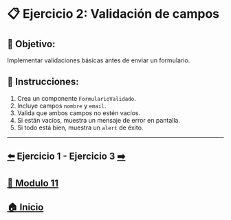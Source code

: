 # 📋 Ejercicio 2: Validación de campos

## 🎯 Objetivo:
Implementar validaciones básicas antes de enviar un formulario.

## 📝 Instrucciones:
1. Crea un componente `FormularioValidado`.
2. Incluye campos `nombre` y `email`.
3. Valida que ambos campos no estén vacíos.
4. Si están vacíos, muestra un mensaje de error en pantalla.
5. Si todo está bien, muestra un `alert` de éxito.
---

## [⬅️](../Ejercicios/Ejercicio_1.md) Ejercicio 1 - Ejercicio 3 [➡️](../Ejercicios/Ejercicio_3.md) 
## [📄 Modulo 11](../Modulo_11.md)
## [🏠 Inicio](../../README.md)

